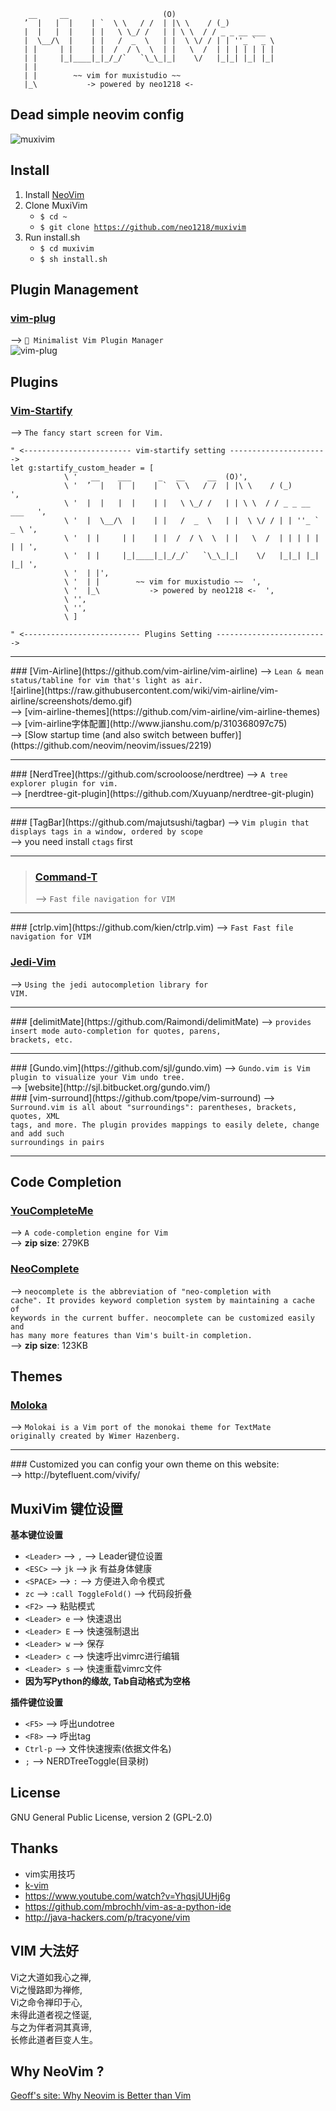 
        __     __                     (O)
       ’  |   |  |    | `  \ \   / /  | |\ \    / (_)
       |  |   |  |    | |   \ \_/ /   | | \ \  / / _ _ __ ___
       |  \__/\  |    | |   /  _  \   | |  \ \/ / | | ''_ ` _ \
       | |     | |    | |  /  / \  \  | |   \  /  | | | | | | |
       | |     |_|____|_|_/_/`   `\_\_|_|    \/   |_|_| |_| |_|
       | |
       | |        ~~ vim for muxistudio ~~
       |_\           -> powered by neo1218 <-

## Dead simple neovim config
![muxivim](https://cloud.githubusercontent.com/assets/10671733/17434882/9ade6eb8-5b3f-11e6-86e7-9db5bcf5ead4.png)

## Install
1. Install [NeoVim]( https://salt.bountysource.com/teams/neovim)
2. Clone MuxiVim
    + <code>$ cd ~</code>
    + <code>$ git clone https://github.com/neo1218/muxivim</code>
3. Run install.sh
    + <code>$ cd muxivim</code>
    + <code>$ sh install.sh</code>

## Plugin Management
### [vim-plug](https://github.com/junegunn/vim-plug)
--> <code>🌺 Minimalist Vim Plugin Manager</code><br/>
![vim-plug](https://raw.githubusercontent.com/junegunn/i/master/vim-plug/installer.gif)

## Plugins
### [Vim-Startify](https://github.com/mhinz/vim-startify)
--> <code>The fancy start screen for Vim.</code> <br/>

    " <------------------------ vim-startify setting ---------------------->
    let g:startify_custom_header = [
                \ '   __    ___      _   __     __  (O)',
                \ '  ’  |   |  |    | `  \ \   / /  | |\ \    / (_)           ',
                \ '  |  |   |  |    | |   \ \_/ /   | | \ \  / / _ _ __ ___   ',
                \ '  |  \__/\  |    | |   /  _  \   | |  \ \/ / | | ''_ ` _ \ ',
                \ '  | |     | |    | |  /  / \  \  | |   \  /  | | | | | | | ',
                \ '  | |     |_|____|_|_/_/`   `\_\_|_|    \/   |_|_| |_| |_| ',
                \ '  | |',
                \ '  | |        ~~ vim for muxistudio ~~  ',
                \ '  |_\           -> powered by neo1218 <-  ',
                \ '',
                \ '',
                \ ]

    " <-------------------------- Plugins Setting ------------------------->

<hr/>
### [Vim-Airline](https://github.com/vim-airline/vim-airline)
--> <code>Lean & mean status/tabline for vim that's light as air.</code><br/>
![airline](https://raw.githubusercontent.com/wiki/vim-airline/vim-airline/screenshots/demo.gif)<br/>
--> [vim-airline-themes](https://github.com/vim-airline/vim-airline-themes)<br/>
--> [vim-airline字体配置](http://www.jianshu.com/p/310368097c75)<br/>
--> [Slow startup time (and also switch between buffer)](https://github.com/neovim/neovim/issues/2219)

<hr/>
### [NerdTree](https://github.com/scrooloose/nerdtree)
--> <code>A tree explorer plugin for vim.</code><br/>
--> [nerdtree-git-plugin](https://github.com/Xuyuanp/nerdtree-git-plugin)

<hr/>
### [TagBar](https://github.com/majutsushi/tagbar)
--> <code>Vim plugin that displays tags in a window, ordered by scope</code><br/>
--> you need install <code>ctags</code> first
<hr/>

> ### [Command-T](https://github.com/wincent/command-t)
> --> <code>Fast file navigation for VIM</code><br/>

<hr/>
### [ctrlp.vim](https://github.com/kien/ctrlp.vim)
--> <code>Fast Fast file navigation for VIM</code><br/>

### [Jedi-Vim](https://github.com/davidhalter/jedi-vim)
--> <code>Using the jedi autocompletion library for VIM.</code><br/>
<hr/>
### [delimitMate](https://github.com/Raimondi/delimitMate)
--> <code>provides insert mode auto-completion for quotes, parens,
brackets, etc.</code><br/>
<hr/>
### [Gundo.vim](https://github.com/sjl/gundo.vim)
--> <code>Gundo.vim is Vim plugin to visualize your Vim undo tree.</code><br/>
--> [website](http://sjl.bitbucket.org/gundo.vim/)<br/>
### [vim-surround](https://github.com/tpope/vim-surround)
--> <code>Surround.vim is all about "surroundings": parentheses, brackets, quotes, XML
tags, and more. The plugin provides mappings to easily delete, change and add such
surroundings in pairs</code><br/>
<hr/>

## Code Completion
### [YouCompleteMe](https://github.com/Valloric/YouCompleteMe)
--> <code>A code-completion engine for Vim </code><br/>
--> **zip size**: 279KB<br/>

### [NeoComplete](https://github.com/Shougo/neocomplete.vim)
--> <code>neocomplete is the abbreviation of "neo-completion with cache". It provides
keyword completion system by maintaining a cache of keywords in the current buffer.
neocomplete can be customized easily and has many more features than Vim's built-in
completion.</code><br/>
--> **zip size**: 123KB<br/>

## Themes
### [Moloka](https://github.com/tomasr/molokai)
--> <code>Molokai is a Vim port of the monokai theme for TextMate originally created by Wimer Hazenberg.</code>
<hr/>
### Customized
you can config your own theme on this website:<br/>
--> http://bytefluent.com/vivify/

## MuxiVim 键位设置
**基本键位设置**

+ ```<Leader>``` --> ```,``` --> Leader键位设置
+ ```<ESC>``` --> ```jk``` --> jk 有益身体健康
+ ```<SPACE>``` --> ```:``` --> 方便进入命令模式
+ ```zc``` --> ```:call ToggleFold()``` --> 代码段折叠
+ ```<F2>``` --> 粘贴模式
+ ```<Leader> e``` --> 快速退出
+ ```<Leader> E``` --> 快速强制退出
+ ```<Leader> w``` --> 保存
+ ```<Leader> c``` --> 快速呼出vimrc进行编辑
+ ```<Leader> s``` --> 快速重载vimrc文件
+ **因为写Python的缘故, Tab自动格式为空格**

**插件键位设置**

+ ```<F5>``` --> 呼出undotree
+ ```<F8>``` --> 呼出tag
+ ```Ctrl-p``` --> 文件快速搜索(依据文件名)
+ ```;``` --> NERDTreeToggle(目录树)


## License
GNU General Public License, version 2 (GPL-2.0)

## Thanks

+ vim实用技巧
+ [k-vim](https://github.com/wklken/k-vim)
+ https://www.youtube.com/watch?v=YhqsjUUHj6g
+ https://github.com/mbrochh/vim-as-a-python-ide
+ http://java-hackers.com/p/tracyone/vim

## VIM 大法好
Vi之大道如我心之禅, <br/>
Vi之慢路即为禅修, <br/>
Vi之命令禅印于心, <br/>
未得此道者视之怪诞, <br/>
与之为伴者洞其真谛, <br/>
长修此道者巨变人生。<br/>

## Why NeoVim ?
[Geoff's site: Why Neovim is Better than Vim](http://geoff.greer.fm/2015/01/15/why-neovim-is-better-than-vim/)
